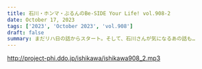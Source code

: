 ```yaml
---
title: 石川・ホンマ・ぶるんのBe-SIDE Your Life! vol.908-2
date: October 17, 2023
tags: ['2023', 'October 2023', 'vol.908']
draft: false
summary: まだリハ日の話からスタート。そして、石川さんが気になるあの話も…
---
```


http://project-phi.ddo.jp/ishikawa/ishikawa908_2.mp3